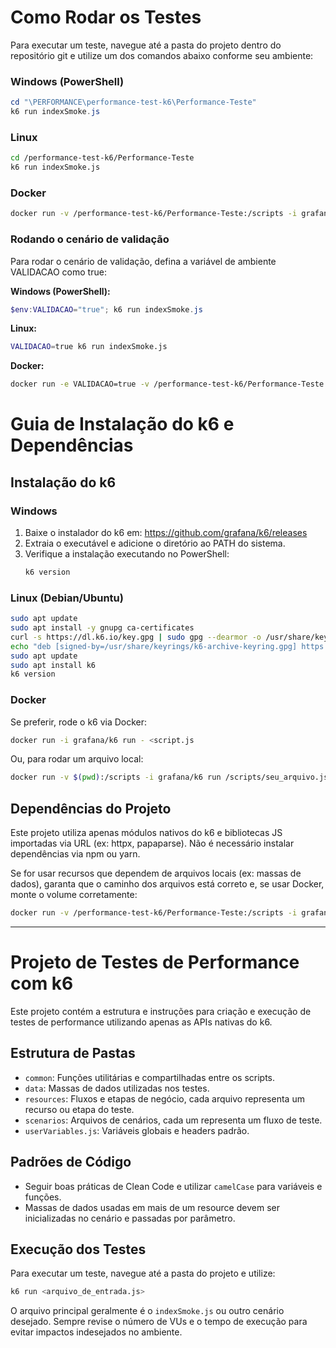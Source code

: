 # Como Rodar os Testes


Para executar um teste, navegue até a pasta do projeto dentro do repositório git e utilize um dos comandos abaixo conforme seu ambiente:


### Windows (PowerShell)
```powershell
cd "\PERFORMANCE\performance-test-k6\Performance-Teste"
k6 run indexSmoke.js
```


### Linux
```sh
cd /performance-test-k6/Performance-Teste
k6 run indexSmoke.js
```


### Docker
```sh
docker run -v /performance-test-k6/Performance-Teste:/scripts -i grafana/k6 run /scripts/indexSmoke.js
```

### Rodando o cenário de validação
Para rodar o cenário de validação, defina a variável de ambiente VALIDACAO como true:

**Windows (PowerShell):**
```powershell
$env:VALIDACAO="true"; k6 run indexSmoke.js
```

**Linux:**
```sh
VALIDACAO=true k6 run indexSmoke.js
```


**Docker:**
```sh
docker run -e VALIDACAO=true -v /performance-test-k6/Performance-Teste:/scripts -i grafana/k6 run /scripts/indexSmoke.js
```

# Guia de Instalação do k6 e Dependências

## Instalação do k6

### Windows
1. Baixe o instalador do k6 em: https://github.com/grafana/k6/releases
2. Extraia o executável e adicione o diretório ao PATH do sistema.
3. Verifique a instalação executando no PowerShell:
   ```powershell
   k6 version
   ```

### Linux (Debian/Ubuntu)
```sh
sudo apt update
sudo apt install -y gnupg ca-certificates
curl -s https://dl.k6.io/key.gpg | sudo gpg --dearmor -o /usr/share/keyrings/k6-archive-keyring.gpg
echo "deb [signed-by=/usr/share/keyrings/k6-archive-keyring.gpg] https://dl.k6.io/deb stable main" | sudo tee /etc/apt/sources.list.d/k6.list
sudo apt update
sudo apt install k6
k6 version
```

### Docker
Se preferir, rode o k6 via Docker:
```sh
docker run -i grafana/k6 run - <script.js
```
Ou, para rodar um arquivo local:
```sh
docker run -v $(pwd):/scripts -i grafana/k6 run /scripts/seu_arquivo.js
```

## Dependências do Projeto

Este projeto utiliza apenas módulos nativos do k6 e bibliotecas JS importadas via URL (ex: httpx, papaparse). Não é necessário instalar dependências via npm ou yarn.


Se for usar recursos que dependem de arquivos locais (ex: massas de dados), garanta que o caminho dos arquivos está correto e, se usar Docker, monte o volume corretamente:
```sh
docker run -v /performance-test-k6/Performance-Teste:/scripts -i grafana/k6 run /scripts/indexSmoke.js
```

---

# Projeto de Testes de Performance com k6

Este projeto contém a estrutura e instruções para criação e execução de testes de performance utilizando apenas as APIs nativas do k6.


## Estrutura de Pastas

- `common`: Funções utilitárias e compartilhadas entre os scripts.
- `data`: Massas de dados utilizadas nos testes.
- `resources`: Fluxos e etapas de negócio, cada arquivo representa um recurso ou etapa do teste.
- `scenarios`: Arquivos de cenários, cada um representa um fluxo de teste.
- `userVariables.js`: Variáveis globais e headers padrão.


## Padrões de Código

- Seguir boas práticas de Clean Code e utilizar `camelCase` para variáveis e funções.
- Massas de dados usadas em mais de um resource devem ser inicializadas no cenário e passadas por parâmetro.


## Execução dos Testes

Para executar um teste, navegue até a pasta do projeto e utilize:

```sh
k6 run <arquivo_de_entrada.js>
```

O arquivo principal geralmente é o `indexSmoke.js` ou outro cenário desejado. Sempre revise o número de VUs e o tempo de execução para evitar impactos indesejados no ambiente.



